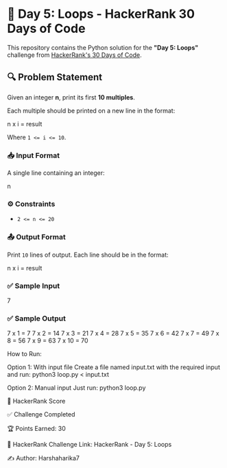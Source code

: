# 🧮 Day 5: Loops - HackerRank 30 Days of Code

This repository contains the Python solution for the **"Day 5: Loops"** challenge from [HackerRank's 30 Days of Code](https://www.hackerrank.com/domains/tutorials/30-days-of-code).


## 🔍 Problem Statement

Given an integer **n**, print its first **10 multiples**.

Each multiple should be printed on a new line in the format:

n x i = result

Where `1 <= i <= 10`.


### 📥 Input Format

A single line containing an integer:

n


### ⚙️ Constraints

- `2 <= n <= 20`


### 📤 Output Format

Print `10` lines of output. Each line should be in the format:

n x i = result


### ✅ Sample Input

7


### ✅ Sample Output

7 x 1 = 7
7 x 2 = 14
7 x 3 = 21
7 x 4 = 28
7 x 5 = 35
7 x 6 = 42
7 x 7 = 49
7 x 8 = 56
7 x 9 = 63
7 x 10 = 70


How to Run: 

Option 1: With input file Create a file named input.txt with the required input and run: python3 loop.py < input.txt

Option 2: Manual input Just run: python3 loop.py


🏅 HackerRank Score

✅ Challenge Completed

🏆 Points Earned: 30


🔗 HackerRank Challenge Link: HackerRank - Day 5: Loops

✍ Author: Harshaharika7

